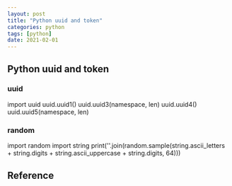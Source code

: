```yaml
---
layout: post
title: "Python uuid and token"
categories: python
tags: [python]
date: 2021-02-01
---
```


## Python uuid and token

### uuid

import uuid
uuid.uuid1()
uuid.uuid3(namespace, len)
uuid.uuid4()
uuid.uuid5(namespace, len)

### random
import random
import string
print(''.join(random.sample(string.ascii_letters + string.digits + string.ascii_uppercase + string.digits, 64)))


## Reference

